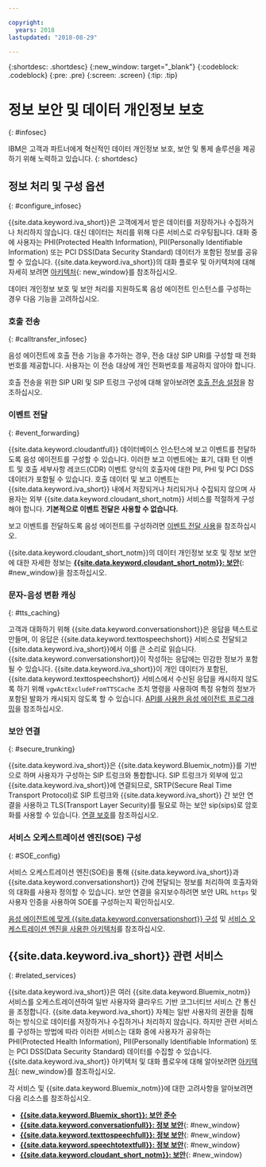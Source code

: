 ```yaml
---

copyright:
  years: 2018
lastupdated: "2018-08-29"

---
```


{:shortdesc: .shortdesc}
{:new_window: target="_blank"}
{:codeblock: .codeblock}
{:pre: .pre}
{:screen: .screen}
{:tip: .tip}


# 정보 보안 및 데이터 개인정보 보호
{: #infosec}

IBM은 고객과 파트너에게 혁신적인 데이터 개인정보 보호, 보안 및 통제 솔루션을 제공하기 위해 노력하고 있습니다.
{: shortdesc}

## 정보 처리 및 구성 옵션
{: #configure_infosec}

{{site.data.keyword.iva_short}}은 고객에게서 받은 데이터를 저장하거나 수집하거나 처리하지 않습니다. 대신 데이터는 처리를 위해 다른 서비스로 라우팅됩니다. 대화 중에 사용자는 PHI(Protected Health Information), PII(Personally Identifiable Information) 또는 PCI DSS(Data Security Standard) 데이터가 포함된 정보를 공유할 수 있습니다. {{site.data.keyword.iva_short}}의 대화 플로우 및 아키텍처에 대해 자세히 보려면 [아키텍처](about.html#architecture){: new_window}를 참조하십시오.

데이터 개인정보 보호 및 보안 처리를 지원하도록 음성 에이전트 인스턴스를 구성하는 경우 다음 기능을 고려하십시오.

### 호출 전송
{:  #calltransfer_infosec}

음성 에이전트에 호출 전송 기능을 추가하는 경우, 전송 대상 SIP URI를 구성할 때 전화번호를 제공합니다. 사용자는 이 전송 대상에 개인 전화번호를 제공하지 않아야 합니다.

호출 전송을 위한 SIP URI 및 SIP 트렁크 구성에 대해 알아보려면 [호출 전송 설정](call-transfer.html)을 참조하십시오.

### 이벤트 전달
{: #event_forwarding}

{{site.data.keyword.cloudantfull}} 데이터베이스 인스턴스에 보고 이벤트를 전달하도록 음성 에이전트를 구성할 수 있습니다. 이러한 보고 이벤트에는 표기, 대화 턴 이벤트 및 호출 세부사항 레코드(CDR) 이벤트 양식의 호출자에 대한 PII, PHI 및 PCI DSS 데이터가 포함될 수 있습니다. 호출 데이터 및 보고 이벤트는 {{site.data.keyword.iva_short}} 내에서 저장되거나 처리되거나 수집되지 않으며 사용자는 외부 {{site.data.keyword.cloudant_short_notm}} 서비스를 적절하게 구성해야 합니다. **기본적으로 이벤트 전달은 사용할 수 없습니다.**

보고 이벤트를 전달하도록 음성 에이전트를 구성하려면 [이벤트 전달 사용](event-forwarding.html)을 참조하십시오.

{{site.data.keyword.cloudant_short_notm}}의 데이터 개인정보 보호 및 정보 보안에 대한 자세한 정보는 [**{{site.data.keyword.cloudant_short_notm}}: 보안**](../Cloudant/offerings/security.html#security){: #new_window}을 참조하십시오.

### 문자-음성 변환 캐싱
{: #tts_caching}

고객과 대화하기 위해 {{site.data.keyword.conversationshort}}은 응답을 텍스트로 만들며, 이 응답은 {{site.data.keyword.texttospeechshort}} 서비스로 전달되고 {{site.data.keyword.iva_short}}에서 이를 큰 소리로 읽습니다. {{site.data.keyword.conversationshort}}이 작성하는 응답에는 민감한 정보가 포함될 수 있습니다. {{site.data.keyword.iva_short}}이 개인 데이터가 포함된, {{site.data.keyword.texttospeechshort}} 서비스에서 수신된 응답을 캐시하지 않도록 하기 위해 `vgwActExcludeFromTTSCache` 조치 명령을 사용하여 특정 유형의 정보가 포함된 발화가 캐시되지 않도록 할 수 있습니다. [API를 사용한 음성 에이전트 프로그래밍](api.html#action-sequencess)을 참조하십시오.

### 보안 연결
{: #secure_trunking}

{{site.data.keyword.iva_short}}은 {{site.data.keyword.Bluemix_notm}}를 기반으로 하며 사용자가 구성하는 SIP 트렁크와 통합합니다. SIP 트렁크가 외부에 있고 {{site.data.keyword.iva_short}}에 연결되므로, SRTP(Secure Real Time Transport Protocol)로 SIP 트렁크와 {{site.data.keyword.iva_short}} 간 보안 연결을 사용하고 TLS(Transport Layer Security)를 필요로 하는 보안 sip(sips)로 암호화를 사용할 수 있습니다. [연결 보호](secure-trunking.html)를 참조하십시오.

### 서비스 오케스트레이션 엔진(SOE) 구성
{: #SOE_config}

서비스 오케스트레이션 엔진(SOE)을 통해 {{site.data.keyword.iva_short}}과 {{site.data.keyword.conversationshort}} 간에 전달되는 정보를 처리하여 호출자와의 대화를 사용자 정의할 수 있습니다. 보안 연결을 유지보수하려면 보안 URL `https` 및 사용자 인증을 사용하여 SOE를 구성하는지 확인하십시오.

[음성 에이전트에 맞게 {{site.data.keyword.conversationshort}} 구성](managing.html#conversation_va) 및 [서비스 오케스트레이션 엔진을 사용한 아키텍처](about.html#arch-soe)를 참조하십시오.

## {{site.data.keyword.iva_short}} 관련 서비스
{: #related_services}

{{site.data.keyword.iva_short}}은 여러 {{site.data.keyword.Bluemix_notm}} 서비스를 오케스트레이션하여 일반 사용자와 클라우드 기반 코그너티브 서비스 간 통신을 조정합니다. {{site.data.keyword.iva_short}} 자체는 일반 사용자의 권한을 침해하는 방식으로 데이터를 저장하거나 수집하거나 처리하지 않습니다. 하지만 관련 서비스를 구성하는 방법에 따라 이러한 서비스는 대화 중에 사용자가 공유하는 PHI(Protected Health Information), PII(Personally Identifiable Information) 또는 PCI DSS(Data Security Standard) 데이터를 수집할 수 있습니다. {{site.data.keyword.iva_short}} 아키텍처 및 대화 플로우에 대해 알아보려면 [아키텍처](about.html#architecture){: new_window}를 참조하십시오.

각 서비스 및 {{site.data.keyword.Bluemix_notm}}에 대한 고려사항을 알아보려면 다음 리소스를 참조하십시오.

  * [**{{site.data.keyword.Bluemix_short}}: 보안 준수**](../../security/compliance.html)
  * [**{{site.data.keyword.conversationfull}}: 정보 보안**](../conversation/information-security.html){: #new_window}
  * [**{{site.data.keyword.texttospeechfull}}: 정보 보안**](../text-to-speech/information-security.html){: #new_window}
  * [**{{site.data.keyword.speechtotextfull}}: 정보 보안**](../speech-to-text/information-security.html){: #new_window}
  * [**{{site.data.keyword.cloudant_short_notm}}: 보안**](../Cloudant/offerings/security.html#security){: #new_window}
